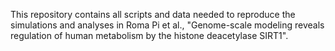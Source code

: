 This repository contains all scripts and data needed to reproduce the simulations and analyses in Roma Pi et al., "Genome-scale modeling reveals regulation of human metabolism by the histone deacetylase SIRT1".

